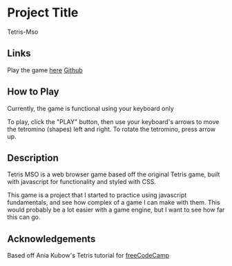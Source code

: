 # Project Title
Tetris-Mso

## Links
Play the game [here](https://markohanesian.github.io/tetris-mso/)
[Github](https://github.com/markohanesian/tetris-mso)

## How to Play
Currently, the game is functional using your keyboard only 

To play, click the "PLAY" button, then use your keyboard's arrows to move the tetromino (shapes) left and right. To rotate the tetromino, press arrow up.

## Description
Tetris MSO is a web browser game based off the original Tetris game, built with javascript for functionality and styled with CSS. 

This game is a project that I started to practice using javascript fundamentals, and see how complex of a game I can make with them. This would probably be a lot easier with a game engine, but I want to see how far this can go. 

## Acknowledgements
Based off Ania Kubow's Tetris tutorial for [freeCodeCamp](https://www.youtube.com/watch?time_continue=12&v=rAUn1Lom6dw&feature=emb_logo)

